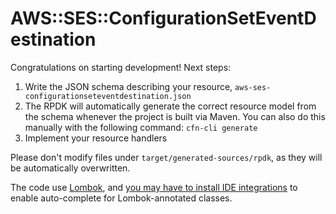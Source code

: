 # AWS::SES::ConfigurationSetEventDestination

Congratulations on starting development! Next steps:

1. Write the JSON schema describing your resource, `aws-ses-configurationseteventdestination.json`
2. The RPDK will automatically generate the correct resource model from the
   schema whenever the project is built via Maven. You can also do this manually
   with the following command: `cfn-cli generate`
3. Implement your resource handlers


Please don't modify files under `target/generated-sources/rpdk`, as they will be
automatically overwritten.

The code use [Lombok](https://projectlombok.org/), and [you may have to install
IDE integrations](https://projectlombok.org/) to enable auto-complete for
Lombok-annotated classes.
